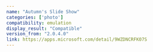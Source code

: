 ```yaml
---
name: "Autumn's Slide Show"
categories: ['photo']
compatibility: emulation
display_result: "Compatible"
version_from: "2.0.4.0"
link: https://apps.microsoft.com/detail/9WZDNCRFK07S
---
```

